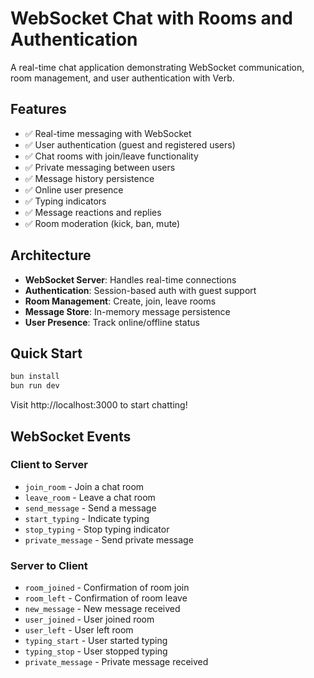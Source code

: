 # WebSocket Chat with Rooms and Authentication

A real-time chat application demonstrating WebSocket communication, room management, and user authentication with Verb.

## Features

- ✅ Real-time messaging with WebSocket
- ✅ User authentication (guest and registered users)
- ✅ Chat rooms with join/leave functionality
- ✅ Private messaging between users
- ✅ Message history persistence
- ✅ Online user presence
- ✅ Typing indicators
- ✅ Message reactions and replies
- ✅ Room moderation (kick, ban, mute)

## Architecture

- **WebSocket Server**: Handles real-time connections
- **Authentication**: Session-based auth with guest support
- **Room Management**: Create, join, leave rooms
- **Message Store**: In-memory message persistence
- **User Presence**: Track online/offline status

## Quick Start

```bash
bun install
bun run dev
```

Visit http://localhost:3000 to start chatting!

## WebSocket Events

### Client to Server
- `join_room` - Join a chat room
- `leave_room` - Leave a chat room
- `send_message` - Send a message
- `start_typing` - Indicate typing
- `stop_typing` - Stop typing indicator
- `private_message` - Send private message

### Server to Client
- `room_joined` - Confirmation of room join
- `room_left` - Confirmation of room leave
- `new_message` - New message received
- `user_joined` - User joined room
- `user_left` - User left room
- `typing_start` - User started typing
- `typing_stop` - User stopped typing
- `private_message` - Private message received